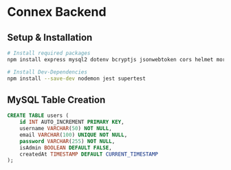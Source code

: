 # Connex Backend

## Setup & Installation

```sh
# Install required packages
npm install express mysql2 dotenv bcryptjs jsonwebtoken cors helmet morgan

# Install Dev-Dependencies
npm install --save-dev nodemon jest supertest
```

## MySQL Table Creation

```sql
CREATE TABLE users (
    id INT AUTO_INCREMENT PRIMARY KEY,
    username VARCHAR(50) NOT NULL,
    email VARCHAR(100) UNIQUE NOT NULL,
    password VARCHAR(255) NOT NULL,
    isAdmin BOOLEAN DEFAULT FALSE,
    createdAt TIMESTAMP DEFAULT CURRENT_TIMESTAMP
);
```
